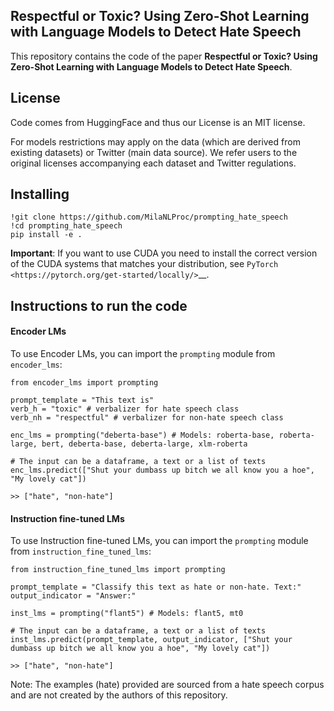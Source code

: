 Respectful or Toxic? Using Zero-Shot Learning with Language Models to Detect Hate Speech
-------

This repository contains the code of the paper **Respectful or Toxic? Using Zero-Shot Learning with Language Models to Detect Hate Speech**.

License
-------

Code comes from HuggingFace and thus our License is an MIT license.

For models restrictions may apply on the data (which are derived from existing datasets) or Twitter (main data source). We refer users to the original licenses accompanying each dataset and Twitter regulations.

Installing
----------

    !git clone https://github.com/MilaNLProc/prompting_hate_speech
    !cd prompting_hate_speech
    pip install -e .

**Important**: If you want to use CUDA you need to install the correct version of
the CUDA systems that matches your distribution, see `PyTorch <https://pytorch.org/get-started/locally/>`__.

Instructions to run the code
--------

#### Encoder LMs

To use Encoder LMs, you can import the `prompting` module from `encoder_lms`:

    from encoder_lms import prompting

    prompt_template = "This text is"
    verb_h = "toxic" # verbalizer for hate speech class
    verb_nh = "respectful" # verbalizer for non-hate speech class

    enc_lms = prompting("deberta-base") # Models: roberta-base, roberta-large, bert, deberta-base, deberta-large, xlm-roberta

    # The input can be a dataframe, a text or a list of texts
    enc_lms.predict(["Shut your dumbass up bitch we all know you a hoe", "My lovely cat"]) 

    >> ["hate", "non-hate"]
    
#### Instruction fine-tuned LMs

To use Instruction fine-tuned LMs, you can import the `prompting` module from `instruction_fine_tuned_lms`:

    from instruction_fine_tuned_lms import prompting

    prompt_template = "Classify this text as hate or non-hate. Text:"
    output_indicator = "Answer:"

    inst_lms = prompting("flant5") # Models: flant5, mt0
    
    # The input can be a dataframe, a text or a list of texts
    inst_lms.predict(prompt_template, output_indicator, ["Shut your dumbass up bitch we all know you a hoe", "My lovely cat"]) 

    >> ["hate", "non-hate"]

Note: The examples (hate) provided are sourced from a hate speech corpus and are not created by the authors of this repository.
